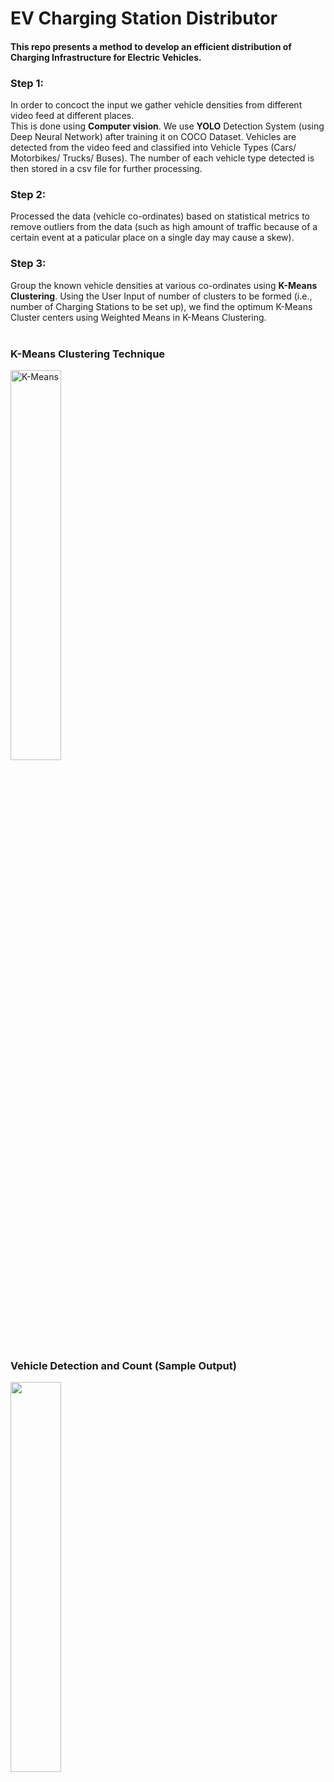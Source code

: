 # EV Charging Station Distributor
<h4>This repo presents a method to develop an efficient distribution of Charging Infrastructure for Electric Vehicles.</h4>

### Step 1:
In order to concoct the input we gather vehicle densities from different video feed at different places. <br>
This is done using <b>Computer vision</b>. We use <b>YOLO</b> Detection System (using Deep Neural Network) after training it on COCO Dataset. 
Vehicles are detected from the video feed and classified into Vehicle Types (Cars/ Motorbikes/ Trucks/ Buses). The number of each vehicle type detected is then stored in a csv file for further processing.

### Step 2:
Processed the data (vehicle co-ordinates) based on statistical metrics to remove outliers from the data (such as high amount of traffic because of a certain event at a paticular place on a single day may cause a skew).

### Step 3:
Group the known vehicle densities at various co-ordinates using <b>K-Means Clustering</b>. Using the User Input of number of clusters to be formed (i.e., number of Charging Stations to be set up), we find the optimum K-Means Cluster centers using Weighted Means in K-Means Clustering.<br><br>

<h3>K-Means Clustering Technique</h3>
<img src="https://static.javatpoint.com/tutorial/machine-learning/images/k-means-clustering-algorithm-in-machine-learning.png" alt="K-Means" width=40% height=40%>
<br>
<h3>Vehicle Detection and Count (Sample Output)</h3>
<img src="https://user-images.githubusercontent.com/89708853/177213841-9aac4ded-61f7-4549-9fee-059e4a6d091b.png" width=40% height=40%>
